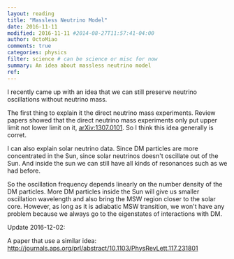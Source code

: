 ```yaml
---
layout: reading
title: "Massless Neutrino Model"
date: 2016-11-11
modified: 2016-11-11 #2014-08-27T11:57:41-04:00
author: OctoMiao
comments: true
categories: physics
filter: science # can be science or misc for now
summary: An idea about massless neutrino model
ref:
---
```





I recently came up with an idea that we can still preserve neutrino oscillations without neutrino mass.

The first thing to explain it the direct neutrino mass experiments. Review papers showed that the direct neutrino mass experiments only put upper limit not lower limit on it, [arXiv:1307.0101](https://arxiv.org/abs/1307.0101). So I think this idea generally is corret.

I can also explain solar neutrino data. Since DM particles are more concentrated in the Sun, since solar neutrinos doesn't oscillate out of the Sun. And inside the sun we can still have all kinds of resonances such as we had before.



So the oscillation frequency depends linearly on the number density of the DM particles. More DM particles inside the Sun will give us smaller oscillation wavelength and also bring the MSW region closer to the solar core. However, as long as it is adiabatic MSW transition, we won't have any problem because we always go to the eigenstates of interactions with DM.



Update 2016-12-02:

A paper that use a similar idea: http://journals.aps.org/prl/abstract/10.1103/PhysRevLett.117.231801